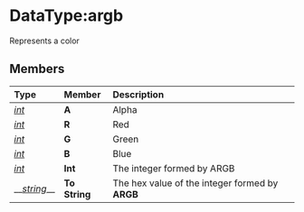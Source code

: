 # DataType:argb

Represents a color

## Members

| **Type** | **Member** | **Description** |
| :--- | :--- | :--- |
| [_int_](datatype-int.md) | **A** | Alpha |
| [_int_](datatype-int.md) | **R** | Red |
| [_int_](datatype-int.md) | **G** | Green |
| [_int_](datatype-int.md) | **B** | Blue |
| [_int_](datatype-int.md) | **Int** | The integer formed by ARGB |
| \_\_[_string_]()\_\_ | **To String** | The hex value of the integer formed by **ARGB** |

